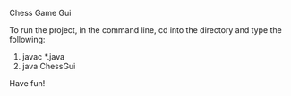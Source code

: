 Chess Game Gui

To run the project, in the command line, cd into the directory and type the following:

1. javac *.java
2. java ChessGui

Have fun!
